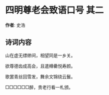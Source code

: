 # 四明尊老会致语口号  其二

**作者**: 史浩

## 诗词内容

山在虚无缥缈间，相望同是一乡关。

欲尊德齿成高会，且遣樽罍悦寿颜。

歌罢青丝回雪发，舞余文锦绕云鬟。

□□□□□□醉，贵老行看一札颁。


